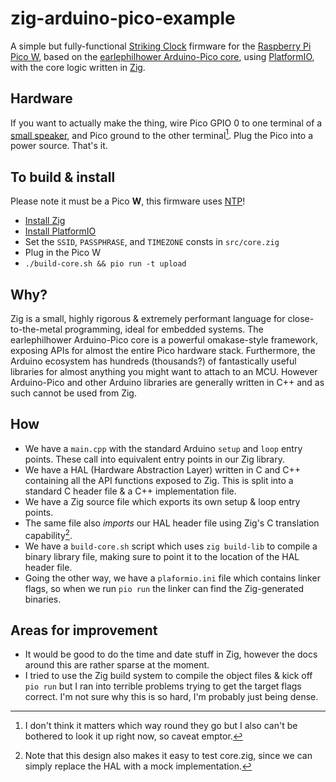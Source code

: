 # zig-arduino-pico-example

A simple but fully-functional [Striking Clock](https://en.wikipedia.org/wiki/Striking_clock) firmware for the [Raspberry Pi Pico W](https://www.raspberrypi.com/news/raspberry-pi-pico-w-your-6-iot-platform/), based on the [earlephilhower Arduino-Pico core](https://github.com/earlephilhower/arduino-pico), using [PlatformIO](https://platformio.org/), with the core logic written in [Zig](https://ziglang.org/).

## Hardware

If you want to actually make the thing, wire Pico GPIO 0 to one terminal of a [small speaker](https://www.adafruit.com/product/3968), and Pico ground to the other terminal[^1]. Plug the Pico into a power source. That's it.

[^1]: I don't think it matters which way round they go but I also can't be bothered to look it up right now, so caveat emptor.

## To build & install

Please note it must be a Pico __W__, this firmware uses [NTP](https://en.wikipedia.org/wiki/Network_Time_Protocol)!

- [Install Zig](https://ziglang.org/learn/getting-started/)
- [Install PlatformIO](https://docs.platformio.org/en/latest/integration/ide/vscode.html#installation)
- Set the `SSID`, `PASSPHRASE`, and `TIMEZONE` consts in `src/core.zig`
- Plug in the Pico W
- `./build-core.sh && pio run -t upload`

## Why?

Zig is a small, highly rigorous & extremely performant language for close-to-the-metal programming, ideal for embedded systems. The earlephilhower Arduino-Pico core is a powerful omakase-style framework, exposing APIs for almost the entire Pico hardware stack. Furthermore, the Arduino ecosystem has hundreds (thousands?) of fantastically useful libraries for almost anything you might want to attach to an MCU. However Arduino-Pico and other Arduino libraries are generally written in C++ and as such cannot be used from Zig.

## How

- We have a `main.cpp` with the standard Arduino `setup` and `loop` entry points. These call into equivalent entry points in our Zig library.
- We have a HAL (Hardware Abstraction Layer) written in C and C++ containing all the API functions exposed to Zig. This is split into a standard C header file & a C++ implementation file.
- We have a Zig source file which exports its own setup & loop entry points.
- The same file also *imports* our HAL header file using Zig's C translation capability[^2].
- We have a `build-core.sh` script which uses `zig build-lib` to compile a binary library file, making sure to point it to the location of the HAL header file.
- Going the other way, we have a `plaformio.ini` file which contains linker flags, so when we run `pio run` the linker can find the Zig-generated binaries.

[^2]: Note that this design also makes it easy to test core.zig, since we can simply replace the HAL with a mock implementation.

## Areas for improvement

- It would be good to do the time and date stuff in Zig, however the docs around this are rather sparse at the moment.
- I tried to use the Zig build system to compile the object files & kick off `pio run` but I ran into terrible problems trying to get the target flags correct. I'm not sure why this is so hard, I'm probably just being dense.